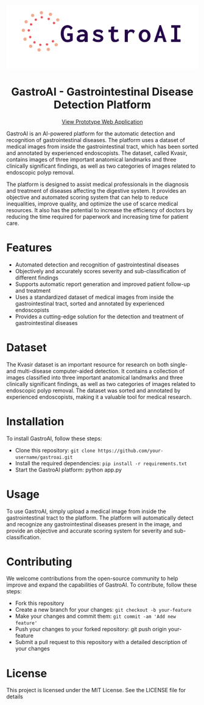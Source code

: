 <br />
<p align="center">
  <a href="https://github.com/vanshhhhh">
    <img src="assets/images/logo.png" alt="Logo">
  </a>

  <h1 align="center">GastroAI - Gastrointestinal Disease Detection Platform</h1>
  <p align="center"> 
    <a href="">View Prototype Web Application</a>
  </p>
</p>

GastroAI is an AI-powered platform for the automatic detection and recognition of gastrointestinal diseases. The platform uses a dataset of medical images from inside the gastrointestinal tract, which has been sorted and annotated by experienced endoscopists. The dataset, called Kvasir, contains images of three important anatomical landmarks and three clinically significant findings, as well as two categories of images related to endoscopic polyp removal.

The platform is designed to assist medical professionals in the diagnosis and treatment of diseases affecting the digestive system. It provides an objective and automated scoring system that can help to reduce inequalities, improve quality, and optimize the use of scarce medical resources. It also has the potential to increase the efficiency of doctors by reducing the time required for paperwork and increasing time for patient care.

# Features
- Automated detection and recognition of gastrointestinal diseases
- Objectively and accurately scores severity and sub-classification of different findings
- Supports automatic report generation and improved patient follow-up and treatment
- Uses a standardized dataset of medical images from inside the gastrointestinal tract, sorted and annotated by experienced endoscopists
- Provides a cutting-edge solution for the detection and treatment of gastrointestinal diseases
# Dataset
The Kvasir dataset is an important resource for research on both single- and multi-disease computer-aided detection. It contains a collection of images classified into three important anatomical landmarks and three clinically significant findings, as well as two categories of images related to endoscopic polyp removal. The dataset was sorted and annotated by experienced endoscopists, making it a valuable tool for medical research.

# Installation
To install GastroAI, follow these steps:

- Clone this repository: `git clone https://github.com/your-username/gastroai.git`
- Install the required dependencies: `pip install -r requirements.txt`
- Start the GastroAI platform: python app.py
# Usage
To use GastroAI, simply upload a medical image from inside the gastrointestinal tract to the platform. The platform will automatically detect and recognize any gastrointestinal diseases present in the image, and provide an objective and accurate scoring system for severity and sub-classification.

# Contributing
We welcome contributions from the open-source community to help improve and expand the capabilities of GastroAI. To contribute, follow these steps:

- Fork this repository
- Create a new branch for your changes: `git checkout -b your-feature`
- Make your changes and commit them: `git commit -am 'Add new feature'`
- Push your changes to your forked repository: git push origin your-feature
- Submit a pull request to this repository with a detailed description of your changes
# License
This project is licensed under the MIT License. See the LICENSE file for details